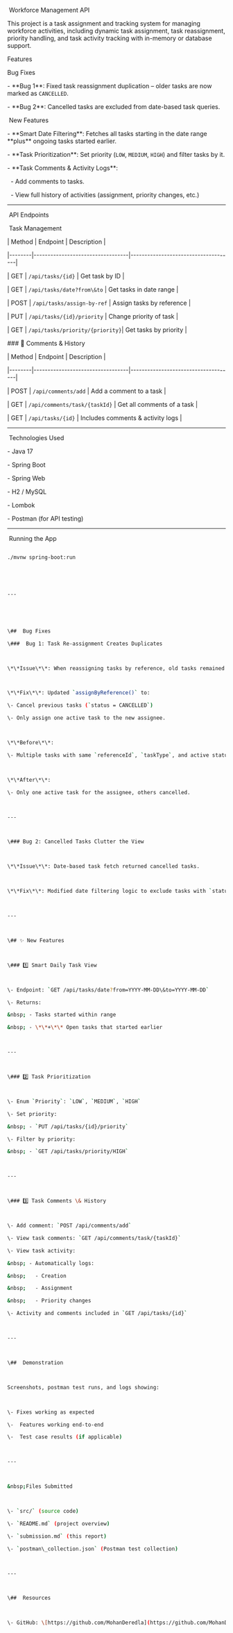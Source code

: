 &nbsp;Workforce Management API



This project is a task assignment and tracking system for managing workforce activities, including dynamic task assignment, task reassignment, priority handling, and task activity tracking with in-memory or database support.



Features



Bug Fixes

\- \*\*Bug 1\*\*: Fixed task reassignment duplication – older tasks are now marked as `CANCELLED`.

\- \*\*Bug 2\*\*: Cancelled tasks are excluded from date-based task queries.



&nbsp;New Features

\- \*\*Smart Date Filtering\*\*: Fetches all tasks starting in the date range \*\*plus\*\* ongoing tasks started earlier.

\- \*\*Task Prioritization\*\*: Set priority (`LOW`, `MEDIUM`, `HIGH`) and filter tasks by it.

\- \*\*Task Comments \& Activity Logs\*\*:

&nbsp; - Add comments to tasks.

&nbsp; - View full history of activities (assignment, priority changes, etc.)



---

&nbsp;API Endpoints



&nbsp;Task Management



| Method | Endpoint                        | Description                         |

|--------|----------------------------------|-------------------------------------|

| GET    | `/api/tasks/{id}`               | Get task by ID                      |

| GET    | `/api/tasks/date?from\&to`       | Get tasks in date range             |

| POST   | `/api/tasks/assign-by-ref`      | Assign tasks by reference           |

| PUT    | `/api/tasks/{id}/priority`      | Change priority of task             |

| GET    | `/api/tasks/priority/{priority}`| Get tasks by priority               |



\### 💬 Comments \& History



| Method | Endpoint                        | Description                         |

|--------|----------------------------------|-------------------------------------|

| POST   | `/api/comments/add`             | Add a comment to a task             |

| GET    | `/api/comments/task/{taskId}`   | Get all comments of a task          |

| GET    | `/api/tasks/{id}`               | Includes comments \& activity logs   |



---



&nbsp;Technologies Used



\- Java 17

\- Spring Boot

\- Spring Web

\- H2 / MySQL

\- Lombok

\- Postman (for API testing)



---



&nbsp;Running the App



```bash

./mvnw spring-boot:run





---





\##  Bug Fixes

\###  Bug 1: Task Re-assignment Creates Duplicates



\*\*Issue\*\*: When reassigning tasks by reference, old tasks remained active, causing duplicates.



\*\*Fix\*\*: Updated `assignByReference()` to:

\- Cancel previous tasks (`status = CANCELLED`)

\- Only assign one active task to the new assignee.



\*\*Before\*\*:

\- Multiple tasks with same `referenceId`, `taskType`, and active status.



\*\*After\*\*:

\- Only one active task for the assignee, others cancelled.



---



\### Bug 2: Cancelled Tasks Clutter the View



\*\*Issue\*\*: Date-based task fetch returned cancelled tasks.



\*\*Fix\*\*: Modified date filtering logic to exclude tasks with `status = CANCELLED`.



---



\## ✨ New Features



\### 1️⃣ Smart Daily Task View



\- Endpoint: `GET /api/tasks/date?from=YYYY-MM-DD\&to=YYYY-MM-DD`

\- Returns:

&nbsp; - Tasks started within range

&nbsp; - \*\*+\*\* Open tasks that started earlier



---



\### 2️⃣ Task Prioritization



\- Enum `Priority`: `LOW`, `MEDIUM`, `HIGH`

\- Set priority:

&nbsp; - `PUT /api/tasks/{id}/priority`

\- Filter by priority:

&nbsp; - `GET /api/tasks/priority/HIGH`



---



\### 3️⃣ Task Comments \& History



\- Add comment: `POST /api/comments/add`

\- View task comments: `GET /api/comments/task/{taskId}`

\- View task activity:

&nbsp; - Automatically logs:

&nbsp;   - Creation

&nbsp;   - Assignment

&nbsp;   - Priority changes

\- Activity and comments included in `GET /api/tasks/{id}`



---



\##  Demonstration



Screenshots, postman test runs, and logs showing:



\- Fixes working as expected

\-  Features working end-to-end

\-  Test case results (if applicable)



---



&nbsp;Files Submitted



\- `src/` (source code)

\- `README.md` (project overview)

\- `submission.md` (this report)

\- `postman\_collection.json` (Postman test collection)



---



\##  Resources



\- GitHub: \[https://github.com/MohanDeredla](https://github.com/MohanDeredla)





